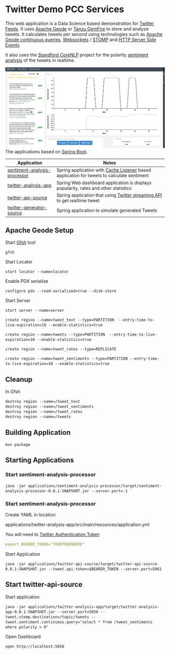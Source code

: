 # Twitter Demo PCC Services

This web application is a Data Science based demonstration for [Twitter](https://twitter.com) [Feeds](https://developer.twitter.com/en).
It uses [Apache Geode](https://geode.apache.org/) or [Tanzu GemFire](https://tanzu.vmware.com/gemfire) to store and analyze tweets.
It calculates tweets per second using technologies such
as  [Apache Geode continuous queries](https://geode.apache.org/docs/guide/114/developing/continuous_querying/chapter_overview.html),
[Websockets](https://developer.mozilla.org/en-US/docs/Web/API/WebSockets_API) / [STOMP](http://stomp.github.io/) and [HTTP Server Side Events](https://developer.mozilla.org/en-US/docs/Web/API/Server-sent_events/Using_server-sent_events).

It also uses the [Standford CoreNLP](https://stanfordnlp.github.io/CoreNLP/) project for the polarity [sentiment analysis](https://en.wikipedia.org/wiki/Sentiment_analysis) of the tweets in realtime.

![screenshot.png](docs/img/screenshot.png)
The applications based on [Spring Boot](https://spring.io/projects/spring-boot).


Application                         |   Notes
---------------------------------   |   ----------------------
[sentiment-analysis-processor](applications/sentiment-analysis-processor)        | Spring application with [Cache Listener](https://geode.apache.org/docs/guide/114/developing/events/implementing_cache_event_handlers.html) based application for tweets to calculate sentiment
[twitter-analysis-app](applications/twitter-analysis-app)      | Spring Web dashboard application is displays popularity, rates and other statistics
[twitter-api-source](applications/twitter-api-source)           | Spring application that using [Twitter streaming API](https://developer.twitter.com/en/docs/tutorials/consuming-streaming-data) to get realtime tweet
[twitter-generator-source](applications/twitter-generator-source)         | Spring application to simulate generated Tweets


## Apache Geode Setup

Start [Gfsh](https://geode.apache.org/docs/guide/114/tools_modules/gfsh/chapter_overview.html) tool

```shell
gfsh
```

Start Locator

```shell
start locator --name=locator
```

Enable PDX serialize 
```shell
configure pdx --read-serialized=true --disk-store
```

Start Server

```shell
start server --name=server
```


```shell
create region --name=tweet_text --type=PARTITION  --entry-time-to-live-expiration=10 --enable-statistics=true
```

```shell
create region --name=tweets --type=PARTITION  --entry-time-to-live-expiration=10 --enable-statistics=true
```
```shell
create region --name=tweet_rates --type=REPLICATE
````

```shell
create region --name=tweet_sentiments --type=PARTITION --entry-time-to-live-expiration=10 --enable-statistics=true
```


## Cleanup

In Gfsh

```shell
destroy region --name=/tweet_text
destroy region --name=/tweet_sentiments
destroy region --name=/tweet_rates
destroy region --name=/tweets
```

## Building Application

```shell
mvn package 
```

## Starting Applications

### Start sentiment-analysis-processor

```shell
java -jar applications/sentiment-analysis-processor/target/sentiment-analysis-processor-0.0.1-SNAPSHOT.jar --server.port=-1
```

### Start sentiment-analysis-processor

Create YAML in location

applications/twitter-analysis-app/src/main/resources/application.yml


You will need to [Twitter Authentication Token](https://developer.twitter.com/en/docs/authentication/oauth-2-0/bearer-tokens)

```yaml
export BEARER_TOKEN="YOURTOKENHERE"
```

Start Application
```shell
java -jar applications/twitter-api-source/target/twitter-api-source-0.0.1-SNAPSHOT.jar --tweet.api.token=$BEARER_TOKEN --server.port=5061
```
## Start twitter-api-source


Start application

```shell
java -jar applications/twitter-analysis-app/target/twitter-analysis-app-0.0.1-SNAPSHOT.jar --server.port=5050 --tweet.stomp.destination=/topic/tweets --tweet.sentiment.continuous.query="select * from /tweet_sentiments where polarity > 0"
```


Open Dashboard

```shell
open http://localhost:5050
```